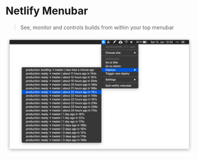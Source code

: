 # Netlify Menubar

> See, monitor and controls builds from within your top menubar

![Netlify Menubar UI opened showing the recent builds](./screenshot.jpg)
